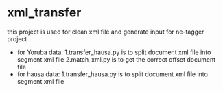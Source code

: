 # xml_transfer
this project is used for clean xml file and generate input for ne-tagger project
* for Yoruba data:
1.transfer_hausa.py is to split document xml file into segment xml file
2.match_xml.py is to get the correct offset document file
* for hausa data:
1.transfer_hausa.py is to split document xml file into segment xml file

